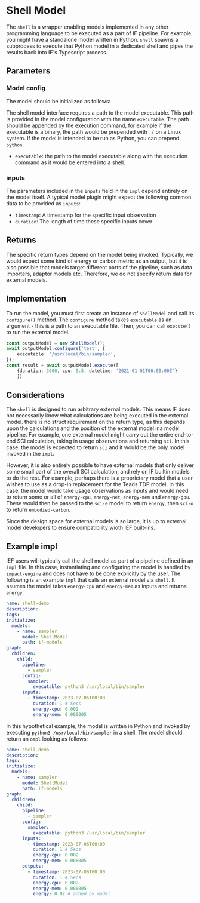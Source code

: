 # Shell Model

The `shell` is a wrapper enabling models implemented in any other programming language to be executed as a part of IF pipeline. For example, you might have a standalone model written in Python. `shell` spawns a subprocess to execute that Python model in a dedicated shell and pipes the results back into IF's Typescript process.

## Parameters
### Model config
The model should be initialized as follows:

The shell model interface requires a path to the model executable. This path is provided in the model configuration with the name `executable`. The path should be appended by the execution command, for example if the executable is a binary, the path would be prepended with `./` on a Linux system. If the model is intended to be run as Python, you can prepend `python`.

- `executable`: the path to the model executable along with the execution command as it would be entered into a shell.

### inputs
The parameters included in the `inputs` field in the `impl` depend entirely on the model itself. A typical model plugin might expect the following common data to be provided as `inputs`:
- `timestamp`: A timestamp for the specific input observation
- `duration`: The length of time these specific inputs cover

## Returns

The specific return types depend on the model being invoked. Typically, we would expect some kind of energy or carbon metric as an output, but it is also possible that models target different parts of the pipeline, such as data importers, adaptor models etc. Therefore, we do not specify return data for external models.

## Implementation

To run the model, you must first create an instance of `ShellModel` and call its `configure()` method. The `configure` method takes `executable` as an argument - this is a path to an executable file. Then, you can call `execute()` to run the external model.

```typescript
const outputModel = new ShellModel();
await outputModel.configure('test', {
    executable: '/usr/local/bin/sampler',
});
const result = await outputModel.execute([
    {duration: 3600, cpu: 0.5, datetime: '2021-01-01T00:00:00Z'}
    ])
```

## Considerations

The `shell` is designed to run arbitrary external models. This means IF does not necessarily know what calculations are being executed in the external model. there is no struct requirement on the return type, as this depends upon the calculations and the position of the external model ina  model pipeline. For example, one external model might carry out the entire end-to-end SCI calculation, taking in usage observations and returning `sci`. In this case, the model is expected to return `sci` and it would be the only model invoked in the `impl`.

However, it is also entirely possible to have external models that only deliver some small part of the overall SCI calculation, and rely on IF builtin models to do the rest. For example, perhaps there is a proprietary model that a user wishes to use as a drop-in replacement for the Teads TDP model. In this case, the model would take usage observations as inputs and would need to return some or all of `energy-cpu`, `energy-net`, `energy-mem` and `energy-gpu`. These would then be passed to the `sci-e` model to return `energy`, then `sci-o` to return `embodied-carbon`.

Since the design space for external models is so large, it is up to external model developers to ensure compatibility wioth IEF built-ins.

## Example impl

IEF users will typically call the shell model as part of a pipeline defined in an `impl` file. In this case, instantiating and configuring the model is handled by `impact-engine` and does not have to be done explicitly by the user. The following is an example `impl` that calls an external model via `shell`. It asumes the model takes `energy-cpu` and `energy-mem` as inputs and returns `energy`:

```yaml
name: shell-demo
description:
tags:
initialize:
  models:
    - name: sampler
      model: ShellModel
      path: if-models
graph:
  children:
    child:
      pipeline:
        - sampler
      config:
        sampler:
          executable: python3 /usr/local/bin/sampler
      inputs:
        - timestamp: 2023-07-06T00:00
          duration: 1 # Secs
          energy-cpu: 0.002
          energy-mem: 0.000005

```

In this hypothetical example, the model is written in Python and invoked by executing `python3 /usr/local/bin/sampler` in a shell.
The model should return an `ompl` looking as follows:

```yaml
name: shell-demo
description:
tags:
initialize:
  models:
    - name: sampler
      model: ShellModel
      path: if-models
graph:
  children:
    child:
      pipeline:
        - sampler
      config:
        sampler:
          executable: python3 /usr/local/bin/sampler
      inputs:
        - timestamp: 2023-07-06T00:00
          duration: 1 # Secs
          energy-cpu: 0.002
          energy-mem: 0.000005
      outputs:
        - timestamp: 2023-07-06T00:00
          duration: 1 # Secs
          energy-cpu: 0.002
          energy-mem: 0.000005
          energy: 0.02 # added by model
```
